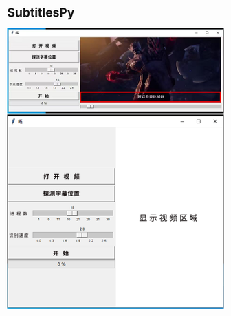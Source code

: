 # SubtitlesPy

![alt text](https://github.com/jackywww/SubtitlesPy/blob/main/images/Weixin%20Image_20250926203945_6_9.jpg?raw=true)
![paddle](https://github.com/jackywww/SubtitlesPy/blob/main/images/Weixin%20Image_20250926203909_5_9.png)
